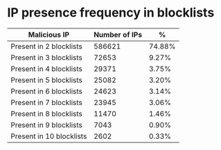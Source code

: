 # IP presence frequency in blocklists
| Malicious IP | Number of IPs | % |
|----|----|----|
| Present in 2 blocklists | 586621 | 74.88% |
| Present in 3 blocklists | 72653 | 9.27% |
| Present in 4 blocklists | 29371 | 3.75% |
| Present in 5 blocklists | 25082 | 3.20% |
| Present in 6 blocklists | 24623 | 3.14% |
| Present in 7 blocklists | 23945 | 3.06% |
| Present in 8 blocklists | 11470 | 1.46% |
| Present in 9 blocklists | 7043 | 0.90% |
| Present in 10 blocklists | 2602 | 0.33% |
